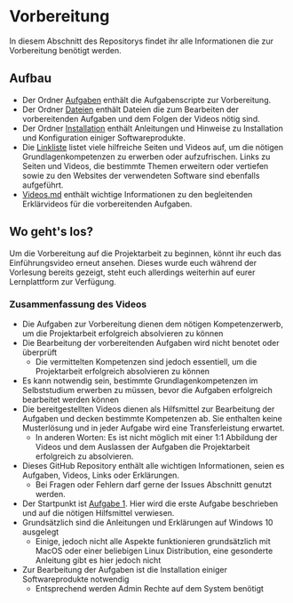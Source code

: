 # Vorbereitung
In diesem Abschnitt des Repositorys findet ihr alle Informationen die zur Vorbereitung benötigt werden.

## Aufbau
* Der Ordner [Aufgaben](Aufgaben) enthält die Aufgabenscripte zur Vorbereitung.
* Der Ordner [Dateien](Dateien) enthält Dateien die zum Bearbeiten der vorbereitenden Aufgaben und dem Folgen der Videos nötig sind.
* Der Ordner [Installation](Installation) enthält Anleitungen und Hinweise zu Installation und Konfiguration einiger Softwareprodukte.
* Die [Linkliste](Linkliste.md) listet viele hilfreiche Seiten und Videos auf, um die nötigen Grundlagenkompetenzen zu erwerben oder aufzufrischen. Links zu Seiten und Videos, die bestimmte Themen erweitern oder vertiefen sowie zu den Websites der verwendeten Software sind ebenfalls aufgeführt.
* [Videos.md](Videos.md) enthält wichtige Informationen zu den begleitenden Erklärvideos für die vorbereitenden Aufgaben.

## Wo geht's los?
Um die Vorbereitung auf die Projektarbeit zu beginnen, könnt ihr euch das Einführungsvideo erneut ansehen. Dieses wurde euch während der Vorlesung bereits gezeigt, steht euch allerdings weiterhin auf eurer Lernplattform zur Verfügung.

### Zusammenfassung des Videos
* Die Aufgaben zur Vorbereitung dienen dem nötigen Kompetenzerwerb, um die Projektarbeit erfolgreich absolvieren zu können
* Die Bearbeitung der vorbereitenden Aufgaben wird nicht benotet oder überprüft
  * Die vermittelten Kompetenzen sind jedoch essentiell, um die Projektarbeit erfolgreich absolvieren zu können
* Es kann notwendig sein, bestimmte Grundlagenkompetenzen im Selbststudium erwerben zu müssen, bevor die Aufgaben erfolgreich bearbeitet werden können
* Die bereitgestellten Videos dienen als Hilfsmittel zur Bearbeitung der Aufgaben und decken bestimmte Kompetenzen ab. Sie enthalten keine Musterlösung und in jeder Aufgabe wird eine Transferleistung erwartet.
  * In anderen Worten: Es ist nicht möglich mit einer 1:1 Abbildung der Videos und dem Auslassen der Aufgaben die Projektarbeit erfolgreich zu absolvieren.
* Dieses GitHub Repository enthält alle wichtigen Informationen, seien es Aufgaben, Videos, Links oder Erklärungen.
  * Bei Fragen oder Fehlern darf gerne der Issues Abschnitt genutzt werden.
* Der Startpunkt ist [Aufgabe 1](Aufgaben/Aufgabe1.md). Hier wird die erste Aufgabe beschrieben und auf die nötigen Hilfsmittel verwiesen.
* Grundsätzlich sind die Anleitungen und Erklärungen auf Windows 10 ausgelegt
  * Einige, jedoch nicht alle Aspekte funktionieren grundsätzlich mit MacOS oder einer beliebigen Linux Distribution, eine gesonderte Anleitung gibt es hier jedoch nicht
* Zur Bearbeitung der Aufgaben ist die Installation einiger Softwareprodukte notwendig
  * Entsprechend werden Admin Rechte auf dem System benötigt